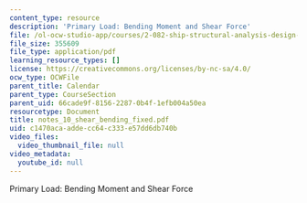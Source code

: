 ```yaml
---
content_type: resource
description: 'Primary Load: Bending Moment and Shear Force'
file: /ol-ocw-studio-app/courses/2-082-ship-structural-analysis-design-13-122-spring-2003/c1470acaaddecc64c333e57dd6db740b_notes_10_shear_bending_fixed.pdf
file_size: 355609
file_type: application/pdf
learning_resource_types: []
license: https://creativecommons.org/licenses/by-nc-sa/4.0/
ocw_type: OCWFile
parent_title: Calendar
parent_type: CourseSection
parent_uid: 66cade9f-8156-2287-0b4f-1efb004a50ea
resourcetype: Document
title: notes_10_shear_bending_fixed.pdf
uid: c1470aca-adde-cc64-c333-e57dd6db740b
video_files:
  video_thumbnail_file: null
video_metadata:
  youtube_id: null
---
```

Primary Load: Bending Moment and Shear Force